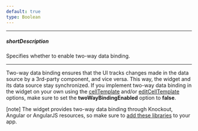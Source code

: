 ```yaml
---
default: true
type: Boolean
---
```

---
##### shortDescription
Specifies whether to enable two-way data binding.

---
Two-way data binding ensures that the UI tracks changes made in the data source by a 3rd-party component, and vice versa. This way, the widget and its data source stay synchronized. 
If you implement two-way data binding in the widget on your own using the [cellTemplate](/api-reference/10%20UI%20Widgets/GridBase/1%20Configuration/columns/cellTemplate.md '{basewidgetpath}/Configuration/columns/#cellTemplate') and/or [editCellTemplate](/api-reference/10%20UI%20Widgets/GridBase/1%20Configuration/columns/editCellTemplate.md '{basewidgetpath}/Configuration/columns/#editCellTemplate') options, make sure to set the **twoWayBindingEnabled** option to **false**.

[note] The widget provides two-way data binding through Knockout, Angular or AngularJS resources, so make sure to [add these libraries](/concepts/00%20Getting%20Started/01%20Installation/00%20DevExtreme%20Dependencies.md '/Documentation/Guide/Getting_Started/Installation/DevExtreme_Dependencies/') to your app.